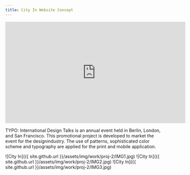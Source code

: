 ```yaml
---
title: City In Website Concept
---
```


<iframe width="570" height="320" src="https://www.youtube.com/embed/EWBAFkehmks" frameborder="0" allow="accelerometer; autoplay; encrypted-media; gyroscope; picture-in-picture" allowfullscreen></iframe>

TYPO: International Design Talks is an annual event held in Berlin, London, and San Francisco. This promotional project is developed to market the event for the designindustry. The use of patterns, sophisticated color scheme and typography are applied for the print and mobile application.

![City In]({{ site.github.url }}/assets/img/work/proj-2/IMG1.jpg)
![City In]({{ site.github.url }}/assets/img/work/proj-2/IMG2.jpg)
![City In]({{ site.github.url }}/assets/img/work/proj-2/IMG3.jpg)